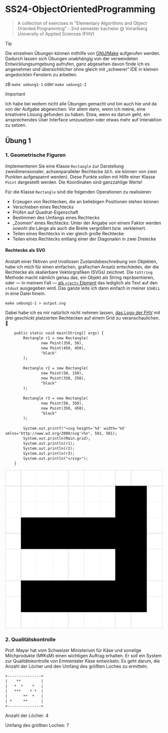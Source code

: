 # SS24-ObjectOrientedProgramming

> A collection of exercises in "Elementary Algorithms and Object Oriented Programming" - 2nd semester bachelor @
> Vorarlberg University of Applied Sciences (FHV)

> [!TIP]
> Die einzelnen Übungen können mithilfe von [GNU/Make](https://www.gnu.org/software/make/) aufgerufen werden.
> Dadurch lassen sich Übungen unabhängig von der verwendeten Entwicklungsumgebung aufrufen, ganz abgesehen davon
> finde ich es angenehmer und übersichtilcher ohne gleich mit „schwerer“ IDE in kleinen angedockten Fenstern zu
> arbeiten.
>
> zB `make uebung1-1` oder `make uebung1-2`

> [!IMPORTANT]
> Ich habe bei weitem nicht alle Übungen gemacht und bin auch hie und da von der Aufgabe abgewichen. Vor allem dann,
> wenn ich
> meine, eine kreativere Lösung gefunden zu haben. Etwa, wenn es darum geht, ein ansprechendes User Interface umzusetzen
> oder
> etwas mehr auf Interaktion zu setzen.

## Übung 1

### 1. Geometrische Figuren

Implementieren Sie eine Klasse `Rectangle` zur Darstellung zweidimensionaler, achsenparalleler Rechtecke (d.h. sie
können von zwei Punkten aufgespannt werden). Diese Punkte sollen mit Hilfe einer Klasse `Point` dargestellt werden. Die
Koordinaten sind ganzzahlige Werte!

Für die Klasse `Rectangle` sind die folgenden Operationen zu realisieren:

- Erzeugen von Rechtecken, die an beliebigen Positionen stehen können
- Verschieben eines Rechtecks
- Prüfen auf Quadrat-Eigenschaft
- Bestimmen des Umfangs eines Rechtecks
- „Zoomen“ eines Rechtecks: Unter der Angabe von einem Faktor werden sowohl die Länge als auch die Breite vergrößert
  bzw. verkleinert.
- Teilen eines Rechtecks in vier gleich große Rechtecke
- Teilen eines Rechtecks entlang einer der Diagonalen in zwei Dreiecke

#### Rechtecke als SVG

Anstatt einer fiktiven und trostlosen Zustandsbeschreibung von Objekten, habe ich mich für einen einfachen, grafischen
Ansatz entschieden, der die Rechtecke als skalierbare Vektorgrafiken (SVGs) zeichnet. Die `toString` Methode macht
nämlich genau das, ein Objekt als String repräsentieren, oder — in meinem Fall — [als
`<rect>` Element](https://developer.mozilla.org/en-US/docs/Web/SVG/Element/rect) das lediglich als Text auf den `stdout`
ausgegeben wird. Das ganze leite ich dann einfach in meiner `$SHELL` in eine Datei hinein.

```
make uebung1-1 > output.svg
```

Dabei habe ich es mir natürlich nicht nehmen lassen, [das Logo der FHV](https://www.fhv.at/fh/presse/logo-bildmaterial)
mit drei geschickt platzierten Rechtecken auf einem Grid zu veranschaulichen. 🙌

```
    public static void main(String[] args) {
        Rectangle r1 = new Rectangle(
                new Point(350, 50),
                new Point(450, 450),
                "black"
        );

        Rectangle r2 = new Rectangle(
                new Point(50, 150),
                new Point(350, 250),
                "black"
        );

        Rectangle r3 = new Rectangle(
                new Point(50, 350),
                new Point(350, 450),
                "black"
        );

        System.out.printf("<svg height='%d' width='%d' xmlns='http://www.w3.org/2000/svg'>%n", 501, 501);
        System.out.println(Main.grid);
        System.out.println(r1);
        System.out.println(r2);
        System.out.println(r3);
        System.out.println("</svg>");
    }
```

![](./docs/uebung1/output.svg)

### 2. Qualitätskontrolle

Prof. Mayar hat vom Schweizer Ministerium für Käse und sonstige Milchprodukte (MfKsM) einen wichtigen
Auftrag erhalten. Er soll ein System zur Qualitätskontrolle von Emmentaler Käse entwickeln. Es geht darum,
die Anzahl der Löcher und den Umfang des größten Loches zu ermitteln.

```
+---------------+
|    **         |
|   *  *    *   |
|   ***    * *  |
|       **  *   |
| *     **      |
+---------------+
```

Anzahl der Löcher: 4

Umfang des größten Loches: 7
